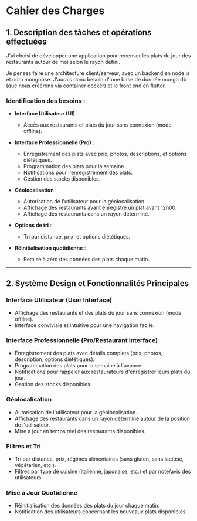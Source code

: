 # Cahier des Charges

## 1. Description des tâches et opérations effectuées

J'ai choisi de développer une application pour recenser les plats du jour des restaurants autour de moi selon le rayon defini.

Je penses faire une architecture client/serveur, avec un backend en node.js et odm mongoose. J'aurais donc besoin d' une base de donnée mongo db (que nous créérons via container docker) et le front end en flutter.


### Identification des besoins :

- **Interface Utilisateur (UI)** :
  - Accès aux restaurants et plats du jour sans connexion (mode offline).
  
- **Interface Professionnelle (Pro)** :
  - Enregistrement des plats avec prix, photos, descriptions, et options diététiques.
  - Programmation des plats pour la semaine.
  - Notifications pour l'enregistrement des plats.
  - Gestion des stocks disponibles.
  
- **Géolocalisation** :
  - Autorisation de l'utilisateur pour la géolocalisation.
  - Affichage des restaurants ayant enregistré un plat avant 12h00.
  - Affichage des restaurants dans un rayon déterminé.
  
- **Options de tri** :
  - Tri par distance, prix, et options diététiques.
  
- **Réinitialisation quotidienne** :
  - Remise à zéro des données des plats chaque matin.

---

## 2. Système Design et Fonctionnalités Principales

### Interface Utilisateur (User Interface)

- Affichage des restaurants et des plats du jour sans connexion (mode offline).
- Interface conviviale et intuitive pour une navigation facile.

### Interface Professionnelle (Pro/Restaurant Interface)

- Enregistrement des plats avec détails complets (prix, photos, description, options diététiques).
- Programmation des plats pour la semaine à l'avance.
- Notifications pour rappeler aux restaurateurs d'enregistrer leurs plats du jour.
- Gestion des stocks disponibles.

### Géolocalisation

- Autorisation de l'utilisateur pour la géolocalisation.
- Affichage des restaurants dans un rayon déterminé autour de la position de l'utilisateur.
- Mise à jour en temps réel des restaurants disponibles.

### Filtres et Tri

- Tri par distance, prix, régimes alimentaires (sans gluten, sans lactose, végétarien, etc.).
- Filtres par type de cuisine (italienne, japonaise, etc.) et par note/avis des utilisateurs.

### Mise à Jour Quotidienne

- Réinitialisation des données des plats du jour chaque matin.
- Notification des utilisateurs concernant les nouveaux plats disponibles.